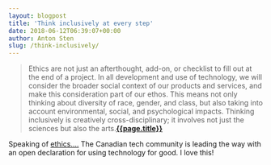```yaml
---
layout: blogpost
title: 'Think inclusively at every step'
date: 2018-06-12T06:39:07+00:00
author: Anton Sten
slug: /think-inclusively/
---
```


>Ethics are not just an afterthought, add-on, or checklist to fill out at the end of a project. In all development and use of technology, we will consider the broader social context of our products and services, and make this consideration part of our ethos. This means not only thinking about diversity of race, gender, and class, but also taking into account environmental, social, and psychological impacts. Thinking inclusively is creatively cross-disciplinary; it involves not just the sciences but also the arts.**[{{page.title}}](https://canadianinnovationspace.ca/tech-for-good/)**

Speaking of [ethics....](/moral-implications-apps) The Canadian tech community is leading the way with an open declaration for using technology for good. I love this!
